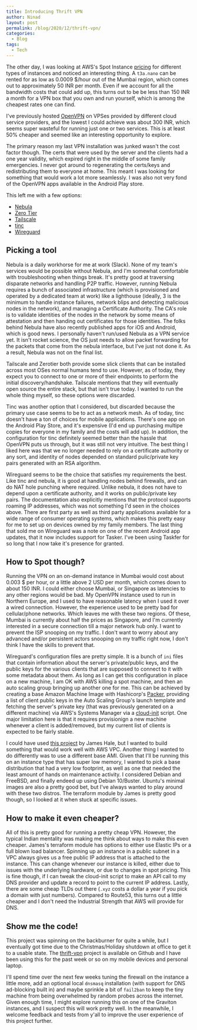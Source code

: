 ```yaml
---
title: Introducing Thrift VPN
author: Ninad
layout: post
permalink: /blog/2020/12/thrift-vpn/
categories:
  - Blog
tags:
  - Tech
---
```

The other day, I was looking at AWS's Spot Instance [pricing](https://aws.amazon.com/ec2/spot/pricing/) for different types of instances and noticed an interesting thing. A `t3a.nano` can be rented for as low as 0.0009 $/hour out of the Mumbai region, which comes out to approximately 50 INR per month. Even if we account for all the bandwidth costs that could add up, this turns out to be be less than 150 INR a month for a VPN box that you own and run yourself, which is among the cheapest rates one can find.

I've previously hosted [OpenVPN](https://openvpn.net/) on VPSes provided by different cloud service providers, and the lowest I could achieve was about 300 INR, which seems super wasteful for running just one or two services. This is at least 50% cheaper and seemed like an interesting opportunity to explore.

The primary reason my last VPN installation was junked wasn't the cost factor though. The certs that were used by the server and the clients had a one year validity, which expired right in the middle of some family emergencies. I never got around to regenerating the certs/keys and redistributing them to everyone at home. This meant I was looking for something that would work a lot more seamlessly. I was also not very fond of the OpenVPN apps available in the Android Play store.

This left me with a few options:

- [Nebula](https://github.com/slackhq/nebula/)
- [Zero Tier](https://www.zerotier.com/)
- [Tailscale](https://www.tailscale.com/)
- [tinc](https://tinc-vpn.org/)
- [Wireguard](https://www.wireguard.com/)

## Picking a tool

Nebula is a daily workhorse for me at work (Slack). None of my team's services would be possible without Nebula, and I'm somewhat comfortable with troubleshooting when things break. It's pretty good at traversing disparate networks and handling P2P traffic. However, running Nebula requires a bunch of associated infrastructure (which is provisioned and operated by a dedicated team at work) like a lighthouse (ideally, 3 is the minimum to handle instance failures, network blips and detecting malicious nodes in the network), and managing a Certificate Authority. The CA's role is to validate identities of the nodes in the network by some means of attestation and then handing out certificates for those identities. The folks behind Nebula have also recently published apps for iOS and Android, which is good news. I personally haven't run/used Nebula as a VPN service yet. It isn't rocket science, the OS just needs to allow packet forwarding for the packets that come from the nebula interface, but I've just not done it. As a result, Nebula was not on the final list.

Tailscale and Zerotier both provide some slick clients that can be installed across most OSes normal humans tend to use. However, as of today, they expect you to connect to one or more of their endpoints to perform the initial discovery/handshake. Tailscale mentions that they will eventually open source the entire stack, but that isn't true today. I wanted to run the whole thing myself, so these options were discarded. 

Tinc was another option that I considered, but discarded because the primary use case seems to be to act as a network mesh. As of today, tinc doesn't have a ton of choices for mobile applications. There's one app on the Android Play Store, and it's expensive (I'd end up purchasing multipe copies for everyone in my family and the costs will add up). In addition, the configuration for tinc definitely seemed better than the hassle that OpenVPN puts us through, but it was still not very intuitive. The best thing I liked here was that we no longer needed to rely on a certificate authority or any sort, and identity of nodes depended on standard pulic/private key pairs generated with an RSA algorithm.

Wireguard seems to be the choice that satisfies my requirements the best. Like tinc and nebula, it is good at handling nodes behind firewalls, and can do NAT hole punching where required. Unlike nebula, it does not have to depend upon a certificate authority, and it works on public/private key pairs. The documentation also explicitly mentions that the protocol supports roaming IP addresses, which was not something I'd seen in the choices above. There are first party as well as third party applications available for a wide range of consumer operating systems, which makes this pretty easy for me to set up on devices owned by my family members. The last thing that sold me on Wireguard was a note on one of the recent Android app updates, that it now includes support for Tasker. I've been using Taskfer for so long that I now take it's presence for granted.

## How to Spot though?

Running the VPN on an on-demand instance in Mumbai would cost about 0.003 $ per hour, or a little above 2 USD per month, which comes down to about 150 INR. I could either choose Mumbai, or Singapore as latencies to any other regions would be bad. My OpenVPN instance used to run in Northern Europe, and I used to have reasonable latency when I used it over a wired connection. However, the experience used to be pretty bad for cellular/phone networks. Which leaves me with these two regions. Of these, Mumbai is currently about half the prices as Singapore, and I'm currently interested in a secure connection till a major network hub only. I want to prevent the ISP snooping on my traffic. I don't want to worry about any advanced and/or persistent actors snooping on my traffic right now, I don't think I have the skills to prevent that.

Wireguard's configuration files are pretty simple. It is a bunch of `ini` files that contain information about the server's private/public keys, and the public keys for the various clients that are supposed to connect to it with some metadata about them. As long as I can get this configuration in place on a new machine, I am OK with AWS killing a spot machine, and then an auto scaling group bringing up another one for me. This can be achieved by creating a base Amazon Machine Image with Hashicorp's [Packer](https://www.packer.io/), providing a list of client public keys in the Auto Scaling Group's launch template and fetching the server's private key (that was previously generated on a different machine) via AWS's Systems Manager via a [cloud-init](https://cloudinit.readthedocs.io/en/latest/) script. One major limitation here is that it requires provisionign a new machine whenever a client is added/removed, but my current list of clients is expected to be fairly stable.

I could have used [this project](https://github.com/jmhale/terraform-aws-wireguard) by James Hale, but I wanted to build something that would work well with AWS VPC. Another thing I wanted to do differently was to use a different base AMI. Given that I'll be running this on an instance type that has super low memory, I wanted to pick a base distribution that had a very low footprint, as well as one that needed the least amount of hands on maintenance activity. I considered Debian and FreeBSD, and finally endeed up using Debian 10/Buster. Ubuntu's minimal images are also a pretty good bet, but I've always wanted to play around with these two distros. The terraform module by James is pretty good though, so I looked at it when stuck at specific issues.

## How to make it even cheaper?

All of this is pretty good for running a pretty cheap VPN. However, the typical Indian mentality was making me think about ways to make this even cheaper. James's terraform module has options to either use Elastic IPs or a full blown load balancer. Spinning up an instance in a public subnet in a VPC always gives us a free public IP address that is attached to the instance. This can change whenever our instance is killed, either due to issues with the underlying hardware, or due to changes in spot pricing. This is fine though, if I can tweak the cloud-init script to make an API call to my DNS provider and update a record to point to the current IP address. Lastly, there are some cheap TLDs out there (`.xyz` costs a dollar a year if you pick a domain with just numbers). Compared to Route53, this turns out a little cheaper and I don't need the Industrial Strength that AWS will provide for DNS. 

## Show me the code!

This project was spinning on the backburner for quite a while, but I eventually got time due to the Christmas/Holiday shutdown at office to get it to a usable state. The [thrift-vpn](https://github.com/ninadsp/thrift-vpn) project is available on Github and I have been using this for the past week or so on my mobile devices and personal laptop.

I'll spend time over the next few weeks tuning the firewall on the instance a little more, add an optional local `dnsmasq` installation (with support for DNS ad-blocking built in) and maybe sprinkle a bit of `fail2ban` to keep the tiny machine from being overwhelmed by random probes across the internet. Given enough time, I might explore running this on one of the Graviton instances, and I suspect this will work pretty well. In the meanwhile, I welcome feedback and tests from y'all to improve the user experience of this project further.
